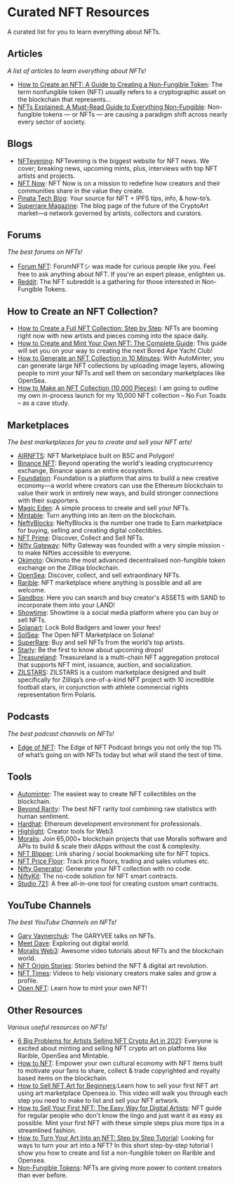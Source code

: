 # Curated NFT Resources

A curated list for you to learn everything about NFTs.

## Articles

_A list of articles to learn everything about NFTs!_

- [How to Create an NFT: A Guide to Creating a Non-Fungible Token](https://cointelegraph.com/nonfungible-tokens-for-beginners/how-to-create-an-nft): The term nonfungible token (NFT) usually refers to a cryptographic asset on the blockchain that represents...
- [NFTs Explained: A Must-Read Guide to Everything Non-Fungible](https://nftnow.com/guides/what-is-nft-meaning/): Non-fungible tokens — or NFTs — are causing a paradigm shift across nearly every sector of society.

## Blogs

- [NFTevening](https://nftevening.com/): NFTevening is the biggest website for NFT news. We cover; breaking news, upcoming mints, plus, interviews with top NFT artists and projects.
- [NFT Now](https://nftnow.com/): NFT Now is on a mission to redefine how creators and their communities share in the value they create.
- [Pinata Tech Blog](https://medium.com/pinata): Your source for NFT + IPFS tips, info, & how-to’s.
- [Superrare Magazine](https://superrare.com/magazine/): The blog page of the future of the CryptoArt market—a network governed by artists, collectors and curators.

## Forums

_The best forums on NFTs!_

- [Forum NFT](https://www.forumnft.com/): ForumNFTシ was made for curious people like you. Feel free to ask anything about NFT. If you're an expert please, enlighten us.
- [Reddit](https://www.reddit.com/r/NFT/): The NFT subreddit is a gathering for those interested in Non-Fungible Tokens.

## How to Create an NFT Collection?

- [How to Create a Full NFT Collection: Step by Step](https://www.nft-innovation.com/post/how-to-create-an-nft-collection-step-by-step): NFTs are booming right now with new artists and pieces coming into the space daily.
- [How to Create and Mint Your Own NFT: The Complete Guide](https://www.uxsequence.io/learn/article/guide-to-making-your-own-nft/): This guide will set you on your way to creating the next Bored Ape Yacht Club!
- [How to Generate an NFT Collection in 10 Minutes](https://www.youtube.com/watch?v=ZSa8_MHK5zU): With AutoMinter, you can generate large NFT collections by uploading image layers, allowing people to mint your NFTs and sell them on secondary marketplaces like OpenSea.
- [How to Make an NFT Collection (10,000 Pieces)](https://peerthroughmedia.com/how-to-make-nft-collection/): I am going to outline my own in-process launch for my 10,000 NFT collection – No Fun Toads – as a case study.

## Marketplaces

_The best marketplaces for you to create and sell your NFT arts!_

- [AIRNFTS](https://www.airnfts.com/): NFT Marketplace built on BSC and Polygon!
- [Binance NFT](https://www.binance.com/en/nft/home): Beyond operating the world's leading cryptocurrency exchange, Binance spans an entire ecosystem.
- [Foundation](https://foundation.app/): Foundation is a platform that aims to build a new creative economy—a world where creators can use the Ethereum blockchain to value their work in entirely new ways, and build stronger connections with their supporters.
- [Magic Eden](https://magiceden.io/): A simple process to create and sell your NFTs.
- [Mintable](https://mintable.app/): Turn anything into an item on the blockchain.
- [NeftyBlocks](https://neftyblocks.com/): NeftyBlocks is the number one trade to Earn marketplace for buying, selling and creating digital collectibles.
- [NFT Prime](https://nftprime.com/): Discover, Collect and Sell NFTs.
- [Nifty Gateway](https://niftygateway.com/): Nifty Gateway was founded with a very simple mission - to make Nifties accessible to everyone.
- [Okimoto](https://okimoto.io/): Okimoto the most advanced decentralised non-fungible token exchange on the Zilliqa blockchain.
- [OpenSea](https://opensea.io/): Discover, collect, and sell extraordinary NFTs.
- [Rarible](https://rarible.com/): NFT marketplace where anything is possible and all are welcome.
- [Sandbox](https://www.sandbox.game/en/shop/): Here you can search and buy creator's ASSETS with SAND to incorporate them into your LAND!
- [Showtime](https://showtime.io/): Showtime is a social media platform where you can buy or sell NFTs.
- [Solanart](https://solanart.io/): Lock Bold Badgers and lower your fees!
- [SolSea](https://solsea.io/): The Open NFT Marketplace on Solana!
- [SuperRare](https://superrare.com/): Buy and sell NFTs from the world’s top artists.
- [Starly](https://starly.io/): Be the first to know about upcoming drops!
- [Treasureland](https://treasureland.market/): Treasureland is a multi-chain NFT aggregation protocol that supports NFT mint, issuance, auction, and socialization.
- [ZILSTARS](https://football.zilstars.com/): ZILSTARS is a custom marketplace designed and built specifically for Zilliqa’s one-of-a-kind NFT project with 10 incredible football stars, in conjunction with athlete commercial rights representation firm Polaris.

## Podcasts

_The best podcast channels on NFTs!_

- [Edge of NFT](https://edgeofnft.com/): The Edge of NFT Podcast brings you not only the top 1% of what’s going on with NFTs today but what will stand the test of time.

## Tools

- [Autominter](https://www.autominter.com/): The easiest way to create NFT collectibles on the blockchain.
- [Beyond Rarity](https://www.beyondrarity.com/): The best NFT rarity tool combining raw statistics with human sentiment.
- [Hardhat](https://hardhat.org/): Ethereum development environment for professionals.
- [Highlight](https://highlight.xyz/): Creator tools for Web3
- [Moralis](https://moralis.io/): Join 65,000+ blockchain projects that use Moralis software and APIs to build & scale their dApps without the cost & complexity.
- [NFT Blipper](https://nftblipper.com/): Link sharing / social bookmarking site for NFT topics.
- [NFT Price Floor](https://nftpricefloor.com/): Track price floors, trading and sales volumes etc.
- [Nifty Generator](https://www.niftygenerator.xyz/): Generate your NFT collection with no code.
- [NiftyKit](https://niftykit.com/): The no-code solution for NFT smart contracts.
- [Studio 721](https://www.721.so/): A free all-in-one tool for creating custom smart contracts.

## YouTube Channels

_The best YouTube Channels on NFTs!_

- [Gary Vaynerchuk](https://www.youtube.com/c/garyvee): The GARYVEE talks on NFTs.
- [Meet Dave](https://www.youtube.com/channel/UCT-_CNsc1IVnsDFr5XVdpqg): Exploring out digital world.
- [Moralis Web3](https://www.youtube.com/c/MoralisWeb3): Awesome video tutorials about NFTs and the blockchain world.
- [NFT Origin Stories](https://www.youtube.com/channel/UCphV9xj813mt8FXOsouripg): Stories behind the NFT & digital art revolution.
- [NFT Times](https://www.youtube.com/channel/UCMTMppmOoXmMw-hdbFIVHyA): Videos to help visionary creators make sales and grow a profile.
- [Open NFT](https://www.youtube.com/channel/UCG_sHFCCQFVkeEse1YGshHQ): Learn how to mint your own NFT!

## Other Resources

_Various useful resources on NFTs!_

- [6 Big Problems for Artists Selling NFT Crypto Art in 2021](https://youtu.be/msHRy-3WOaA): Everyone is excited about minting and selling NFT crypto art on platforms like Rarible, OpenSea and Mintable.
- [How to NFT](https://www.howtonft.org/): Empower your own cultural economy with NFT items built to motivate your fans to share, collect & trade copyrighted and royalty based items on the blockchain.
- [How to Sell NFT Art for Beginners](https://youtu.be/_fWfPVL6wOA):Learn how to sell your first NFT art using art marketplace Opensea.io. This video will walk you through each step you need to make to list and sell your NFT artwork.
- [How to Sell Your First NFT: The Easy Way for Digital Artists](https://www.youtube.com/watch?v=CFD_8oDxw1k): NFT guide for regular people who don't know the lingo and just want it as easy as possible. Mint your first NFT with these simple steps plus more tips in a streamlined fashion.
- [How to Turn Your Art Into an NFT: Step by Step Tutorial](https://www.youtube.com/watch?v=CFD_8oDxw1k): Looking for ways to turn your art into a NFT? In this short step-by-step tutorial I show you how to create and list a non-fungible token on Rarible and Opensea.
- [Non-Fungible Tokens](https://ethereum.org/en/nft/): NFTs are giving more power to content creators than ever before.

